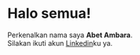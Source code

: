 # Halo semua! 

Perkenalkan nama saya **Abet Ambara**.  
Silakan ikuti akun [Linkedin](https://www.linkedin.com/in/abetambara/)ku ya.  
